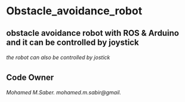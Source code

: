 # Obstacle_avoidance_robot
## obstacle avoidance robot with ROS &amp; Arduino and it can be controlled by joystick
###### the robot can also be controlled by jostick











## Code Owner
###### Mohamed M.Saber. mohamed.m.sabir@gmail.
